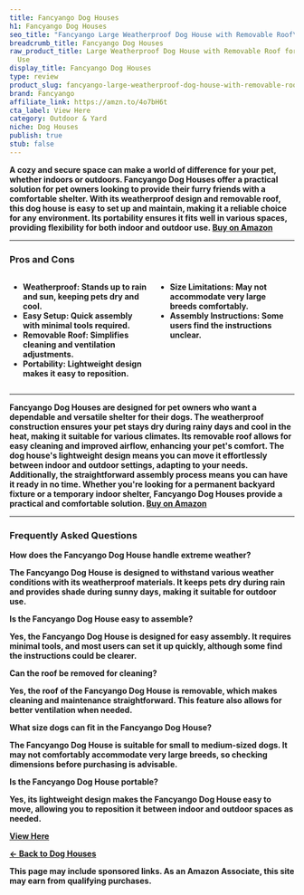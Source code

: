 ```yaml
---
title: Fancyango Dog Houses
h1: Fancyango Dog Houses
seo_title: "Fancyango Large Weatherproof Dog House with Removable Roof\u2026"
breadcrumb_title: Fancyango Dog Houses
raw_product_title: Large Weatherproof Dog House with Removable Roof for Indoor & Outdoor
  Use
display_title: Fancyango Dog Houses
type: review
product_slug: fancyango-large-weatherproof-dog-house-with-removable-roof-for-indoor-o-e160dda2
brand: Fancyango
affiliate_link: https://amzn.to/4o7bH6t
cta_label: View Here
category: Outdoor & Yard
niche: Dog Houses
publish: true
stub: false
---
```


<div id="intro" class="full-width">
  <p><strong>A cozy and secure space can make a world of difference for your pet, whether indoors or outdoors. Fancyango Dog Houses offer a practical solution for pet owners looking to provide their furry friends with a comfortable shelter. With its weatherproof design and removable roof, this dog house is easy to set up and maintain, making it a reliable choice for any environment. Its portability ensures it fits well in various spaces, providing flexibility for both indoor and outdoor use. <a href="https://amzn.to/4o7bH6t" rel="nofollow sponsored noopener" target="_blank"><strong>Buy on Amazon</strong></a></p>
</div>

<hr />
<h3 id="pros-cons">Pros and Cons</h3>
<div class="pc-grid" style="display:grid;grid-template-columns:1fr 1fr;gap:16px;">
  <ul>
    <li><strong>Weatherproof:</strong> Stands up to rain and sun, keeping pets dry and cool.</li>
    <li><strong>Easy Setup:</strong> Quick assembly with minimal tools required.</li>
    <li><strong>Removable Roof:</strong> Simplifies cleaning and ventilation adjustments.</li>
    <li><strong>Portability:</strong> Lightweight design makes it easy to reposition.</li>
  </ul>
  <ul>
    <li><strong>Size Limitations:</strong> May not accommodate very large breeds comfortably.</li>
    <li><strong>Assembly Instructions:</strong> Some users find the instructions unclear.</li>
  </ul>
</div>
<hr />

<div class="full-width">
  <p>Fancyango Dog Houses are designed for pet owners who want a dependable and versatile shelter for their dogs. The weatherproof construction ensures your pet stays dry during rainy days and cool in the heat, making it suitable for various climates. Its removable roof allows for easy cleaning and improved airflow, enhancing your pet's comfort. The dog house's lightweight design means you can move it effortlessly between indoor and outdoor settings, adapting to your needs. Additionally, the straightforward assembly process means you can have it ready in no time. Whether you're looking for a permanent backyard fixture or a temporary indoor shelter, Fancyango Dog Houses provide a practical and comfortable solution. <a href="https://amzn.to/4o7bH6t" rel="nofollow sponsored noopener" target="_blank"><strong>Buy on Amazon</strong></a></p>
</div>

<hr />
<h3 id="faqs">Frequently Asked Questions</h3>

<p><strong>How does the Fancyango Dog House handle extreme weather?</strong></p>
<p>The Fancyango Dog House is designed to withstand various weather conditions with its weatherproof materials. It keeps pets dry during rain and provides shade during sunny days, making it suitable for outdoor use.</p>

<p><strong>Is the Fancyango Dog House easy to assemble?</strong></p>
<p>Yes, the Fancyango Dog House is designed for easy assembly. It requires minimal tools, and most users can set it up quickly, although some find the instructions could be clearer.</p>

<p><strong>Can the roof be removed for cleaning?</strong></p>
<p>Yes, the roof of the Fancyango Dog House is removable, which makes cleaning and maintenance straightforward. This feature also allows for better ventilation when needed.</p>

<p><strong>What size dogs can fit in the Fancyango Dog House?</strong></p>
<p>The Fancyango Dog House is suitable for small to medium-sized dogs. It may not comfortably accommodate very large breeds, so checking dimensions before purchasing is advisable.</p>

<p><strong>Is the Fancyango Dog House portable?</strong></p>
<p>Yes, its lightweight design makes the Fancyango Dog House easy to move, allowing you to reposition it between indoor and outdoor spaces as needed.</p>
<p><a class="btn" href="https://amzn.to/4o7bH6t" target="_blank" rel="nofollow sponsored noopener">View Here</a></p>
<p><a href="/roundups/outdoor-yard/dog-houses/">← Back to Dog Houses</a></p>
<aside class="disclosure">This page may include sponsored links. As an Amazon Associate, this site may earn from qualifying purchases.</aside>

